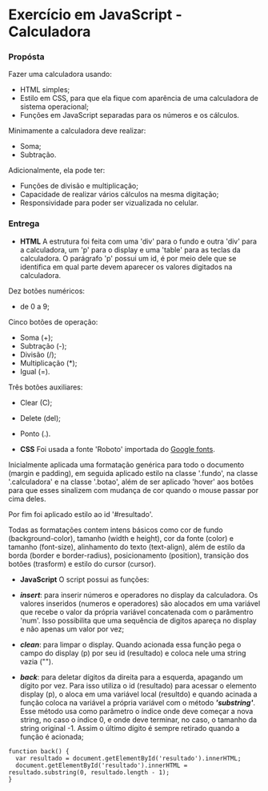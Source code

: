 # Exercício em JavaScript - Calculadora

### Propósta

Fazer uma calculadora usando:
- HTML simples;
- Estilo em CSS, para que ela fique com aparência de uma calculadora de sistema operacional;
- Funções em JavaScript separadas para os números e os cálculos. 

Minimamente a calculadora deve realizar:
- Soma; 
- Subtração.

Adicionalmente, ela pode ter:
- Funções de divisão e multiplicação;
- Capacidade de realizar vários cálculos na mesma digitação;
- Responsividade para poder ser vizualizada no celular.

### Entrega

- **HTML**
A estrutura foi feita com uma 'div' para o fundo e outra 'div' para a calculadora, um 'p' para o display e uma 'table' para as teclas da calculadora. O parágrafo 'p' possui um id, é por meio dele que se identifica em qual parte devem aparecer os valores digitados na calculadora.

Dez botões numéricos: 
- de 0 a 9;

Cinco botões de operação:
- Soma (+);
- Subtração (-);
- Divisão (/);
- Multiplicação (*);
- Igual (=).

Três botões auxiliares: 
- Clear (C);
- Delete (del);
- Ponto (.).

- **CSS**
Foi usada a fonte 'Roboto' importada do [Google fonts](https://fonts.google.com/). 

Inicialmente aplicada uma formatação genérica para todo o documento (margin e padding), em seguida aplicado estilo na classe '.fundo', na classe '.calculadora' e na classe '.botao', além de ser aplicado 'hover' aos botões para que esses sinalizem com mudança de cor quando o mouse passar por cima deles.

Por fim foi aplicado estilo ao id '#resultado'.

Todas as formatações contem intens básicos como cor de fundo (background-color), tamanho (width e height), cor da fonte (color) e tamanho (font-size), alinhamento do texto (text-align), além de estilo da borda (border e border-radius), posicionamento (position), transição dos botões (trasform) e estilo do cursor (cursor).

- **JavaScript**
O script possui as funções:
- ***insert***: para inserir números e operadores no display da calculadora. Os valores inseridos (numeros e operadores) são alocados em uma variável que recebe o valor da própria variável concatenada com o parâmentro 'num'. Isso possibilita que uma sequência de digitos apareça no display e não apenas um valor por vez;

- ***clean***: para limpar o display. Quando acionada essa função pega o campo do display (p) por seu id (resultado) e coloca nele uma string vazia ("").

- ***back***: para deletar dígitos da direita para a esquerda, apagando um dígito por vez. Para isso utiliza o id (resultado) para acessar o elemento display (p), o aloca em uma variável local (resultdo) e quando acinada a função coloca na variável a própria variável com o método ***'substring'***. Esse método usa como parâmetro o índice onde deve começar a nova string, no caso o índice 0, e onde deve terminar, no caso, o tamanho da string original -1. Assim o último dígito é sempre retirado quando a função é acionada;
```
function back() {
  var resultado = document.getElementById('resultado').innerHTML;
  document.getElementById('resultado').innerHTML = resultado.substring(0, resultado.length - 1);
}
```